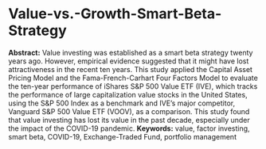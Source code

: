 # Value-vs.-Growth-Smart-Beta-Strategy
**Abstract:** Value investing was established as a smart beta strategy twenty years ago. However, empirical evidence suggested that it might have lost attractiveness in the recent ten years. This study applied the Capital Asset Pricing Model and the Fama-French-Carhart Four Factors Model to evaluate the ten-year performance of iShares S&P 500 Value ETF (IVE), which tracks the performance of large capitalization value stocks in the United States, using the S&P 500 Index as a benchmark and IVE’s major competitor, Vanguard S&P 500 Value ETF (VOOV), as a comparison. This study found that value investing has lost its value in the past decade, especially under the impact of the COVID-19 pandemic.
**Keywords:** value, factor investing, smart beta, COVID-19, Exchange-Traded Fund, portfolio management
